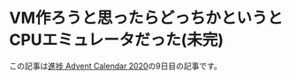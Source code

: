 # VM作ろうと思ったらどっちかというとCPUエミュレータだった(未完)

この記事は[進捗 Advent Calendar 2020](https://github.com/t-sin/shinchoku-advent-calendar-2020)の9日目の記事です。
